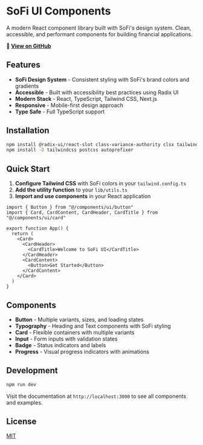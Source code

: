 # SoFi UI Components

A modern React component library built with SoFi's design system. Clean, accessible, and performant components for building financial applications.

**🔗 [View on GitHub](https://github.com/MunishMummadi/SoFi-Components)**

## Features

- **SoFi Design System** - Consistent styling with SoFi's brand colors and gradients
- **Accessible** - Built with accessibility best practices using Radix UI
- **Modern Stack** - React, TypeScript, Tailwind CSS, Next.js
- **Responsive** - Mobile-first design approach
- **Type Safe** - Full TypeScript support

## Installation

```bash
npm install @radix-ui/react-slot class-variance-authority clsx tailwind-merge lucide-react
npm install -D tailwindcss postcss autoprefixer
```

## Quick Start

1. **Configure Tailwind CSS** with SoFi colors in your `tailwind.config.ts`
2. **Add the utility function** to your `lib/utils.ts`
3. **Import and use components** in your React application

```tsx
import { Button } from "@/components/ui/button"
import { Card, CardContent, CardHeader, CardTitle } from "@/components/ui/card"

export function App() {
  return (
    <Card>
      <CardHeader>
        <CardTitle>Welcome to SoFi UI</CardTitle>
      </CardHeader>
      <CardContent>
        <Button>Get Started</Button>
      </CardContent>
    </Card>
  )
}
```

## Components

- **Button** - Multiple variants, sizes, and loading states
- **Typography** - Heading and Text components with SoFi styling
- **Card** - Flexible containers with multiple variants
- **Input** - Form inputs with validation states
- **Badge** - Status indicators and labels
- **Progress** - Visual progress indicators with animations

## Development

```bash
npm run dev
```

Visit the documentation at `http://localhost:3000` to see all components and examples.

## License

[MIT](LICENSE)